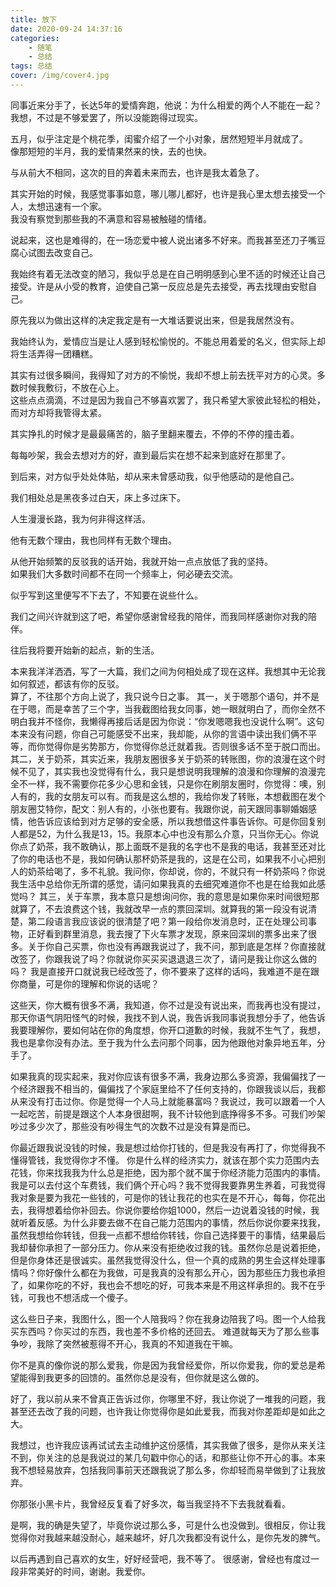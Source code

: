 ```yaml
---
title: 放下
date: 2020-09-24 14:37:16
categories:
    - 随笔
    - 总结
tags: 总结
cover: /img/cover4.jpg
---
```


同事近来分手了，长达5年的爱情奔跑，他说：为什么相爱的两个人不能在一起？     
我想，不过是不够爱罢了，所以没能跑得过现实。    

<!-- more -->

五月，似乎注定是个桃花季，闺蜜介绍了一个小对象，居然短短半月就成了。    
像那短短的半月，我的爱情果然来的快，去的也快。  

与从前大不相同，这次的目的奔着未来而去，也许是我太着急了。  

其实开始的时候，我感觉事事如意，哪儿哪儿都好，也许是我心里太想去接受一个人，太想迅速有一个家。  
我没有察觉到那些我的不满意和容易被触碰的情绪。  

说起来，这也是难得的，在一场恋爱中被人说出诸多不好来。而我甚至还刀子嘴豆腐心试图去改变自己。    

我始终有着无法改变的陋习，我似乎总是在自己明明感到心里不适的时候还让自己接受。许是从小受的教育，迫使自己第一反应总是先去接受，再去找理由安慰自己。    

原先我以为做出这样的决定我定是有一大堆话要说出来，但是我居然没有。  

我始终认为，爱情应当是让人感到轻松愉悦的。不能总用着爱的名义，但实际上却将生活弄得一团糟糕。    

其实有过很多瞬间，我得知了对方的不愉悦，我却不想上前去抚平对方的心灵。多数时候我敷衍，不放在心上。  
这些点点滴滴，不过是因为我自己不够喜欢罢了，我只希望大家彼此轻松的相处，而对方却将我管得太紧。  

其实挣扎的时候才是最最痛苦的，脑子里翻来覆去，不停的不停的撞击着。  

每每吵架，我会去想对方的好，直到最后实在想不起来到底好在那里了。    

到后来，对方似乎处处体贴，却从来未曾感动我，似乎他感动的是他自己。  

我们相处总是黑夜多过白天，床上多过床下。    

人生漫漫长路，我为何非得这样活。    

他有无数个理由，我也同样有无数个理由。  

从他开始频繁的反驳我的话开始，我就开始一点点放低了我的坚持。    
如果我们大多数时间都不在同一个频率上，何必硬去交流。    

似乎写到这里便写不下去了，不知要在说些什么。    

我们之间兴许就到这了吧，希望你感谢曾经我的陪伴，而我同样感谢你对我的陪伴。  

往后我将要开始新的起点，新的生活。  


本来我洋洋洒洒，写了一大篇，我们之间为何相处成了现在这样。我想其中无论我如何叙述，都该有你的反驳。  
算了，不往那个方向上说了，我只说今日之事。
其一，关于嗯那个语句，并不是在于嗯，而是幸苦了三个字，当我截图给我女同事，她一眼就明白了，而你全然不明白我并不怪你，我懒得再接后话是因为你说：“你发嗯嗯我也没说什么啊”。这句本来没有问题，你自己可能感受不出来，我却能，从你的言语中读出我们俩不平等，而你觉得你是劣势那方，你觉得你总迁就着我。否则很多话不至于脱口而出。  
其二，关于奶茶，其实近来，我朋友圈很多关于奶茶的转账图，你的浪漫在这个时候不见了，其实我也没觉得有什么，我只是想说明我理解的浪漫和你理解的浪漫完全不一样，我不需要你花多少心思和金钱，只是你在刷朋友圈时，你觉得：噢，别人有的，我的女朋友可以有。而我是这么想的，我给你发了转账，本想截图在发个朋友圈艾特你，配文：别人有的，小张也要有。我跟你说，前天跟同事聊婚姻感情，他告诉应该给到对方足够的安全感，所以我想借这件事告诉你。可是你回复别人都是52，为什么我是13，15。我原本心中也没有那么介意，只当你无心。你说你点了奶茶，我不敢确认，那上面既不是我的名字也不是我的电话，我甚至还对比了你的电话也不是，我如何确认那杯奶茶是我的，这是在公司，如果我不小心把别人的奶茶给喝了，多不礼貌。我问你，你却说，你的，不就只有一杯奶茶吗？你说我生活中总给你无所谓的感觉，请问如果我真的去细究难道你不也是在给我如此感觉吗？
其三，关于车票，我本意只是想询问你，我的意思是如果你来时间很短那就算了，不去浪费这个钱，我就改早一点的票回深圳。就算我的第一段没有说清楚，第二段语言我应该说的很清楚了吧？第一段给你发消息时，正在处理公司事物，正好看到群里消息，我去搜了下火车票才发现，原来回深圳的票多出来了很多。关于你自己买票，你也没有再跟我说过了，我不问，那到底是怎样？你直接就改签了，你跟我说了吗？你就说你买买买退退退三次了，请问是我让你这么做的吗？ 我是直接开口就说我已经改签了，你不要来了这样的话吗，我难道不是在跟你商量，可是你的理解和你说的话呢？   

这些天，你大概有很多不满，我知道，你不过是没有说出来，而我再也没有提过，那天你语气阴阳怪气的时候，我找不到人说，我告诉我同事说我想分手了，他告诉我要理解你，要如何站在你的角度想，你开口道歉的时候，我就不生气了，我想，我也是拿你没有办法。至于我为什么去问那个同事，因为他跟他对象异地五年，分手了。  

如果我真的现实起来，我对你应该有很多不满，我身边那么多资源，我偏偏找了一个经济跟我不相当的，偏偏找了个家庭里给不了任何支持的，你跟我谈以后，我都从来没有打击过你。你是觉得一个人马上就能暴富吗？我说过，我可以跟着一个人一起吃苦，前提是跟这个人本身很甜啊，我不计较他到底挣得多不多。可我们吵架吵过多少次了，那些没有吵得生气的次数不过是没有算是而已。    

你最近跟我说没钱的时候，我是想过给你打钱的，但是我没有再打了，你觉得我不懂得管钱，我觉得你才不懂。 你是什么样的经济实力，就该在那个实力范围内去花钱，你来找我我为什么总是拒绝，因为那个就不属于你经济能力范围内的事情。我是可以去付这个车费钱，我们俩个开心吗？我不觉得我要靠男生养着，可我觉得我对象是要为我花一些钱的，可是你的钱让我花的也实在是不开心，每每，你花出去，我得想着给你补回去。你说你要给你姐1000，然后一边说着没钱的时候，我就听着反感。为什么非要去做不在自己能力范围内的事情，然后你说你要来找我，虽然我想给你转钱，但我一点都不想给你转钱，你自己选择要干的事情，结果最后我却替你承担了一部分压力。你从来没有拒绝收过我的钱。虽然你总是说着拒绝，但是你身体还是很诚实。虽然我觉得没什么，但一个真的成熟的男生会这样处理事情吗？你好像什么都在为我做，可是我真的没有那么开心，因为那些压力我也承担了，如果你吃的不好，我也会不想吃的好，可我本来是不用这样承担的。我不在乎钱，可我也不想活成一个傻子。 

这么些日子来，我图什么，图一个人陪我吗？你在我身边陪我了吗。图一个人给我买东西吗？你买过的东西，我也差不多价格的还回去。 难道就每天为了那么些事争吵，我除了突然被惹得不开心，我真的不知道我在干嘛。 

你不是真的像你说的那么爱我，你是因为我曾经爱你，所以你爱我，你的爱总是希望能得到我更多的回馈的。虽然你总是没有，但你就是这么做的。  

好了，我以前从来不曾真正告诉过你，你哪里不好，我让你说了一堆我的问题，我甚至还去改了我的问题，也许我让你觉得你是如此爱我，而我对你差距却是如此之大。    

我想过，也许我应该再试试去主动维护这份感情，其实我做了很多，是你从来关注不到，你关注的总是我说过的某几句戳中你心的话，和那些让你不开心的事。本来我不想轻易放弃，包括我同事前天还跟我说了那么多，你却轻而易举做到了让我放弃。    

你那张小黑卡片，我曾经反复看了好多次，每当我坚持不下去我就看看。    

是啊，我的确是失望了，毕竟你说过那么多，可是什么也没做到。很相反，你让我觉得你对我越来越没耐心，越来越坏，好几次我都没有说什么，是你先发的脾气。    

以后再遇到自己喜欢的女生，好好经营吧，我不等了。
很感谢，曾经也有度过一段非常美好的时间，谢谢。我爱你。